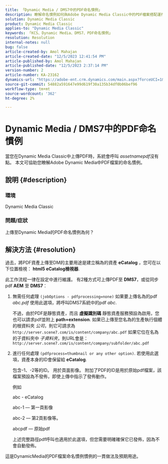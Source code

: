 ```yaml
---
title: 「Dynamic Media / DMS7中的PDF命名慣例」
description: 瞭解命名慣例如何與Adobe Dynamic Media Classic中的PDF檔案搭配運作。
solution: Dynamic Media Classic
product: Dynamic Media Classic
applies-to: "Dynamic Media Classic"
keywords: 「KCS、Dynamic Media、DMS7、PDF命名慣例」
resolution: Resolution
internal-notes: null
bug: false
article-created-by: Amol Mahajan
article-created-date: "12/5/2023 12:41:54 PM"
article-published-by: Amol Mahajan
article-published-date: "12/5/2023 2:37:14 PM"
version-number: 2
article-number: KA-23162
dynamics-url: "https://adobe-ent.crm.dynamics.com/main.aspx?forceUCI=1&pagetype=entityrecord&etn=knowledgearticle&id=b82a71a8-6b93-ee11-be37-6045bd0063aa"
source-git-commit: 54882a591647e99d619f30a135b34df0b06bef96
workflow-type: tm+mt
source-wordcount: '362'
ht-degree: 2%

---
```


# Dynamic Media / DMS7中的PDF命名慣例


當您在Dynamic Media Classic中上傳PDF時，系統會呼叫 *assetnamepdf*&#x200B;沒有點。 本文可協助您瞭解Adobe Dynamic Media中PDF檔案的命名慣例。

## 說明 {#description}


### <b>環境</b>

Dynamic Media Classic



### <b>問題/症狀</b>

上傳至Dynamic Media的PDF命名慣例為何？


## 解決方法 {#resolution}


過去，將PDF資產上傳至DM的主要用途是建立稱為的資產 <b>eCatalog</b> ，您可在以下位置檢視： <b>html5 eCatalog檢視器</b>.

此工作流程一律在設定中進行維護。 有2種方式可上傳PDF至 <b>DMS7</b>，或從同步pdf <b>AEM</b> 至 <b>DMS7</b>：

1. 無需任何處理 `(jobOptions - pdfprocessing=none)` 如果要上傳名為的pdf *abc.pdf* 使用此選項，將呼叫DMS7系統中的pdf *abc*.


   不過，由於PDF是靜態資產，而且 <b>虛擬識別碼</b> 靜態資產服務預設為啟用，您也可以請求pdf並附上 <b>path+extension</b>. 如果已上傳至您名為的生產執行個體的根資料夾 *公司*，則它可請求為 `http://server.scene7.com/is/content/company/abc.pdf` 如果它位在名為的子資料夾中 *子資料夾*，則URL會是： `http://server.scene7.com/is/content/company/subfolder/abc.pdf`


2. 進行任何處理 `(pdfprocess=thumbnail or any other option)`. 若使用此選項，資產本身的ID會保留給 <b>eCatalog</b>.


   包含–1、-2等的ID。 用於頁面影像。 附加了PDF的ID是用於原始pdf檔案，該檔案預設為不發佈，即使上傳中指示了發佈動作。

   例如



   abc - eCatalog

   abc-1 — 第一頁影像

   abc-2 — 第2頁影像等。

   abcpdf — 原始pdf

   上述完整路徑pdf呼叫也適用於此選項，但您需要明確確保它已發佈，因為不會自動發佈。


這是DynamicMedia的PDF檔案命名慣例慣例的一貫做法及預期用途。
